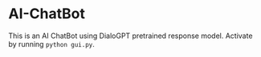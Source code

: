 # AI-ChatBot

This is an AI ChatBot using DialoGPT pretrained response model.
Activate by running ```python gui.py```.
